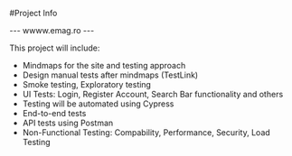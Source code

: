 #Project Info

--- wwww.emag.ro ---

This project will include:
- Mindmaps for the site and testing approach
- Design manual tests after mindmaps (TestLink)
- Smoke testing, Exploratory testing
- UI Tests: Login, Register Account, Search Bar functionality and others
- Testing will be automated using Cypress
- End-to-end tests
- API tests using Postman
- Non-Functional Testing: Compability, Performance, Security, Load Testing




